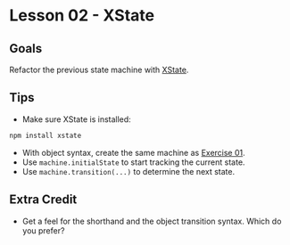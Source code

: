 # Lesson 02 - XState

## Goals

Refactor the previous state machine with [XState](https://github.com/davidkpiano/xstate).

## Tips

- Make sure XState is installed:

```bash
npm install xstate
```

- With object syntax, create the same machine as [Exercise 01](../01/README.md).
- Use `machine.initialState` to start tracking the current state.
- Use `machine.transition(...)` to determine the next state.

## Extra Credit

- Get a feel for the shorthand and the object transition syntax. Which do you prefer?
